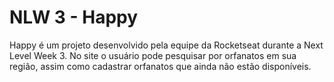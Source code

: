 # NLW 3 - Happy

Happy é um projeto desenvolvido pela equipe da Rocketseat durante a Next Level Week 3.
No site o usuário pode pesquisar por orfanatos em sua região, assim como cadastrar orfanatos que ainda não estão disponíveis.
